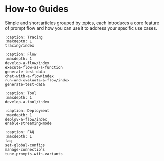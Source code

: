 # How-to Guides

Simple and short articles grouped by topics, each introduces a core feature of prompt flow and how you can use it to address your specific use cases.

```{toctree}
:caption: Tracing
:maxdepth: 1
tracing/index
```

```{toctree}
:caption: Flow
:maxdepth: 1
develop-a-flow/index
execute-flow-as-a-function
generate-test-data
chat-with-a-flow/index
run-and-evaluate-a-flow/index
generate-test-data
```

```{toctree}
:caption: Tool
:maxdepth: 1
develop-a-tool/index
```

```{toctree}
:caption: Deployment
:maxdepth: 1
deploy-a-flow/index
enable-streaming-mode
```

```{toctree}
:caption: FAQ
:maxdepth: 1
faq
set-global-configs
manage-connections
tune-prompts-with-variants
```
